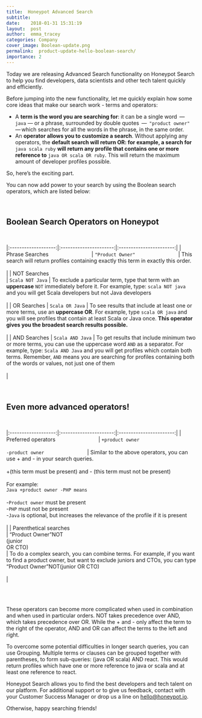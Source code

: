 ```yaml
---
title:  Honeypot Advanced Search 
subtitle:
date:    2018-01-31 15:31:19
layout:  post
author:  emma_tracey
categories: Company
cover_image: Boolean-update.png
permalink:  product-update-hello-boolean-search/
importance: 2
---
```

Today we are releasing Advanced Search functionality on Honeypot Search to help you find developers, data scientists and other tech talent quickly and efficiently. 

<!--more-->

Before jumping into the new functionality, let me quickly explain how some core ideas that make our search work - terms and operators:  

* A **term is the word you are searching for**: it can be a single word  —  `java` — or a phrase, surrounded by double quotes  —  `"product owner"` — which searches for all the words in the phrase, in the same order.
* An **operator allows you to customize a search**. Without applying any operators, the **default search will return OR: for example, a search for** `java scala ruby` **will return any profile that contains one or more reference to** `java OR scala OR ruby`. This will return the maximum amount of developer profiles possible. 

So, here’s the exciting part. 

You can now add power to your search by using the Boolean search operators, which are listed below: 

 <br /> 

## Boolean Search Operators on Honeypot

 <br /> 

|:-------------------:|:----------------------:|:-----------------------:|
| Phrase Searches &nbsp;&nbsp;&nbsp;&nbsp;&nbsp;&nbsp;&nbsp;&nbsp;&nbsp;&nbsp;&nbsp;&nbsp;&nbsp;&nbsp;&nbsp;&nbsp;&nbsp;&nbsp;&nbsp;&nbsp;&nbsp;&nbsp;&nbsp;&nbsp;&nbsp;&nbsp;&nbsp; | `"Product Owner"` &nbsp;&nbsp;&nbsp;&nbsp;&nbsp;&nbsp;&nbsp;&nbsp;&nbsp;&nbsp;&nbsp;&nbsp;&nbsp;&nbsp;&nbsp;&nbsp;&nbsp;&nbsp;&nbsp;&nbsp;&nbsp;&nbsp;&nbsp;&nbsp;&nbsp;&nbsp;&nbsp; | This search will return profiles containing exactly this term in exactly this order. <br /><br /> |
| NOT Searches <br />  | `Scala NOT Java`   | To exclude a particular term, type that term with an **uppercase** `NOT` immediately before it. For example, type: `scala NOT java` and you will get Scala developers but not Java developers <br /><br /> |
| OR Searches	| `Scala OR Java`  | To see results that include at least one or more terms, use an **uppercase OR**. For example, type `scala OR java` and you will see profiles that contain at least Scala or Java once. **This operator gives you the broadest search results possible.**  <br /><br /> |
| AND Searches | `Scala AND Java` | To get results that include minimum two or more terms, you can use the uppercase word `AND` as a separator. For example, type: `Scala AND Java` and you will get profiles which contain both terms. Remember,  `AND` means you are searching for profiles containing both of the words or values, not just one of them <br /><br /> |

 <br /> 

 
## Even more advanced operators! 
 <br /> 

|:-------------------:|:----------------------:|:-----------------------:|
| Preferred operators &nbsp;&nbsp;&nbsp;&nbsp;&nbsp;&nbsp;&nbsp;&nbsp;&nbsp;&nbsp;&nbsp;&nbsp;&nbsp;&nbsp;&nbsp;&nbsp;&nbsp;&nbsp;&nbsp;&nbsp;&nbsp;&nbsp;&nbsp;&nbsp;&nbsp;&nbsp;&nbsp; | `+product owner` <br /> <br /> `-product owner` &nbsp;&nbsp;&nbsp;&nbsp;&nbsp;&nbsp;&nbsp;&nbsp;&nbsp;&nbsp;&nbsp;&nbsp;&nbsp;&nbsp;&nbsp;&nbsp;&nbsp;&nbsp;&nbsp;&nbsp;&nbsp;&nbsp;&nbsp;&nbsp;&nbsp;&nbsp;&nbsp; | Similar to the above operators, you can use + and - in your search queries. <br /> <br />  +(this term must be present) and - (this term must not be present) <br />  &nbsp;&nbsp;&nbsp;&nbsp;&nbsp;&nbsp;&nbsp;&nbsp;&nbsp;&nbsp;&nbsp;&nbsp;&nbsp;&nbsp;&nbsp;&nbsp;&nbsp;&nbsp;&nbsp;&nbsp;&nbsp;&nbsp;&nbsp;&nbsp;&nbsp;&nbsp;&nbsp;&nbsp;&nbsp;&nbsp;&nbsp;&nbsp;&nbsp;&nbsp;&nbsp;&nbsp;&nbsp;<br /> For example: <br /> `Java +product owner -PHP means` <br /> <br /> -`Product owner` must be present <br /> -`PHP` must not be present <br /> -`Java` is optional, but increases the relevance of the profile if it is present  <br /> <br /> |
| Parenthetical searches <br /> | “Product Owner”NOT <br /> (junior <br /> OR CTO) <br />    | To do a complex search, you can combine terms. For example, if you want to find a product owner, but want to exclude juniors and CTOs, you can type “Product Owner”NOT(junior OR CTO) <br /><br /> |

 <br /> <br /> 

These operators can become more complicated when used in combination and when used in particular orders. NOT takes precedence over AND, which takes precedence over OR. While the + and - only affect the term to the right of the operator, AND and OR can affect the terms to the left and right.

To overcome some potential difficulties in longer search queries, you can use Grouping. Multiple terms or clauses can be grouped together with parentheses, to form sub-queries:  (java OR scala) AND react. This would return profiles which have one or more reference to java or scala and at least one reference to react.

Honeypot Search allows you to find the best developers and tech talent on our platform. For additional support or to give us feedback, contact with your Customer Success Manager or drop us a line on [hello@honeypot.io](mailto:hello@honeypot.io). 

Otherwise, happy searching friends! 

